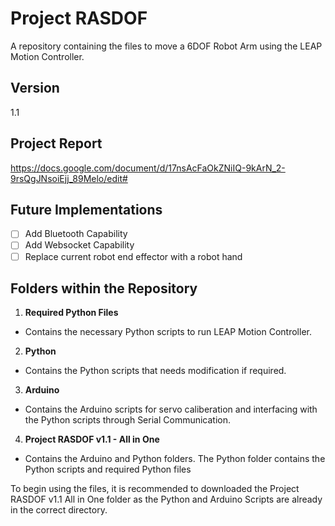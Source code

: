 # Project RASDOF
A repository containing the files to move a 6DOF Robot Arm using the LEAP Motion Controller.

## Version
1.1

## Project Report
https://docs.google.com/document/d/17nsAcFaOkZNiIQ-9kArN_2-9rsQgJNsoiEjj_89Melo/edit#

## Future Implementations
- [ ] Add Bluetooth Capability
- [ ] Add Websocket Capability
- [ ] Replace current robot end effector with a robot hand

## Folders within the Repository

1. **Required Python Files** 
- Contains the necessary Python scripts to run LEAP Motion Controller.

2. **Python**                            
- Contains the Python scripts that needs modification if required.

3. **Arduino**               
- Contains the Arduino scripts for servo caliberation and interfacing with the Python scripts through Serial Communication.

4. **Project RASDOF v1.1 - All in One**
- Contains the Arduino and Python folders. The Python folder contains the Python scripts and required Python files

To begin using the files, it is recommended to downloaded the Project RASDOF v1.1 All in One folder as the Python and Arduino Scripts are already in the correct directory.
